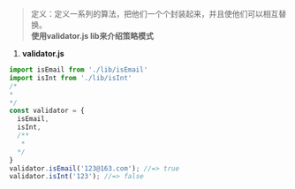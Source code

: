 > 定义：定义一系列的算法，把他们一个个封装起来，并且使他们可以相互替换。  
> **使用validator.js lib来介绍策略模式**

1. **validator.js**
``` javascript
import isEmail from './lib/isEmail'
import isInt from './lib/isInt'
/*
*
*/
const validator = {
  isEmail,
  isInt,
  /**
   * 
  */
}
validator.isEmail('123@163.com'); //=> true
validator.isInt('123'); //=> false
```